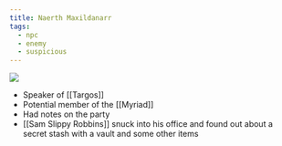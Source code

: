 ```yaml
---
title: Naerth Maxildanarr
tags:
  - npc
  - enemy
  - suspicious
---
```


<img src="../assets/naerth-maxildanarr.png"/>

* Speaker of [[Targos]]
* Potential member of the [[Myriad]]
* Had notes on the party
* [[Sam Slippy Robbins]] snuck into his office and found out about a secret stash with a vault and some other items
